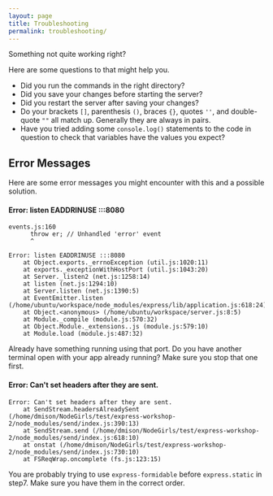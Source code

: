 ```yaml
---
layout: page
title: Troubleshooting
permalink: troubleshooting/
---
```


Something not quite working right?

Here are some questions to that might help you.

 * Did you run the commands in the right directory?
 * Did you save your changes before starting the server?
 * Did you restart the server after saving your changes?
 * Do your brackets `[]`, parenthesis `()`, braces `{}`, quotes `''`, and double-quote `""` all match up.  Generally they are always in pairs.
 * Have you tried adding some `console.log()` statements to the code in question to check that variables have the values you expect?
 
## Error Messages

Here are some error messages you might encounter with this and a possible solution.

#### Error: listen EADDRINUSE :::8080

```
events.js:160
      throw er; // Unhandled 'error' event
      ^

Error: listen EADDRINUSE :::8080
    at Object.exports._errnoException (util.js:1020:11)
    at exports._exceptionWithHostPort (util.js:1043:20)
    at Server._listen2 (net.js:1258:14)
    at listen (net.js:1294:10)
    at Server.listen (net.js:1390:5)
    at EventEmitter.listen (/home/ubuntu/workspace/node_modules/express/lib/application.js:618:24)
    at Object.<anonymous> (/home/ubuntu/workspace/server.js:8:5)
    at Module._compile (module.js:570:32)
    at Object.Module._extensions..js (module.js:579:10)
    at Module.load (module.js:487:32)
```
Already have something running using that port.  Do you have another terminal open with your app already running?  Make sure you stop that one first.


#### Error: Can't set headers after they are sent.

```
Error: Can't set headers after they are sent.
    at SendStream.headersAlreadySent (/home/dmison/NodeGirls/test/express-workshop-2/node_modules/send/index.js:390:13)
    at SendStream.send (/home/dmison/NodeGirls/test/express-workshop-2/node_modules/send/index.js:618:10)
    at onstat (/home/dmison/NodeGirls/test/express-workshop-2/node_modules/send/index.js:730:10)
    at FSReqWrap.oncomplete (fs.js:123:15)
```
You are probably trying to use `express-formidable` before `express.static` in step7.  Make sure you have them in the correct order. 
